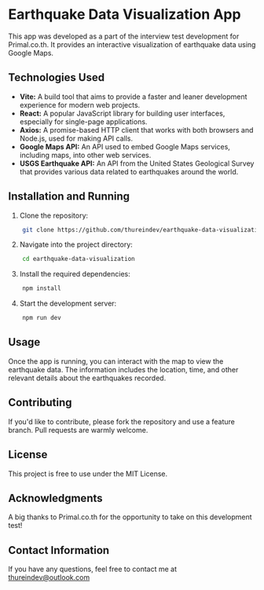 # Earthquake Data Visualization App

This app was developed as a part of the interview test development for Primal.co.th. It provides an interactive visualization of earthquake data using Google Maps.

## Technologies Used

- **Vite:** A build tool that aims to provide a faster and leaner development experience for modern web projects.
- **React:** A popular JavaScript library for building user interfaces, especially for single-page applications.
- **Axios:** A promise-based HTTP client that works with both browsers and Node.js, used for making API calls.
- **Google Maps API:** An API used to embed Google Maps services, including maps, into other web services.
- **USGS Earthquake API:** An API from the United States Geological Survey that provides various data related to earthquakes around the world.

## Installation and Running

1. Clone the repository:

```bash
    git clone https://github.com/thureindev/earthquake-data-visualization.git
```

2. Navigate into the project directory:
   
```bash
    cd earthquake-data-visualization
```

3. Install the required dependencies:
   
```bash
    npm install
```

4. Start the development server:

```bash
    npm run dev
```

## Usage
Once the app is running, you can interact with the map to view the earthquake data. The information includes the location, time, and other relevant details about the earthquakes recorded.

## Contributing
If you'd like to contribute, please fork the repository and use a feature branch. Pull requests are warmly welcome.

## License
This project is free to use under the MIT License.

## Acknowledgments
A big thanks to Primal.co.th for the opportunity to take on this development test!

## Contact Information
If you have any questions, feel free to contact me at thureindev@outlook.com